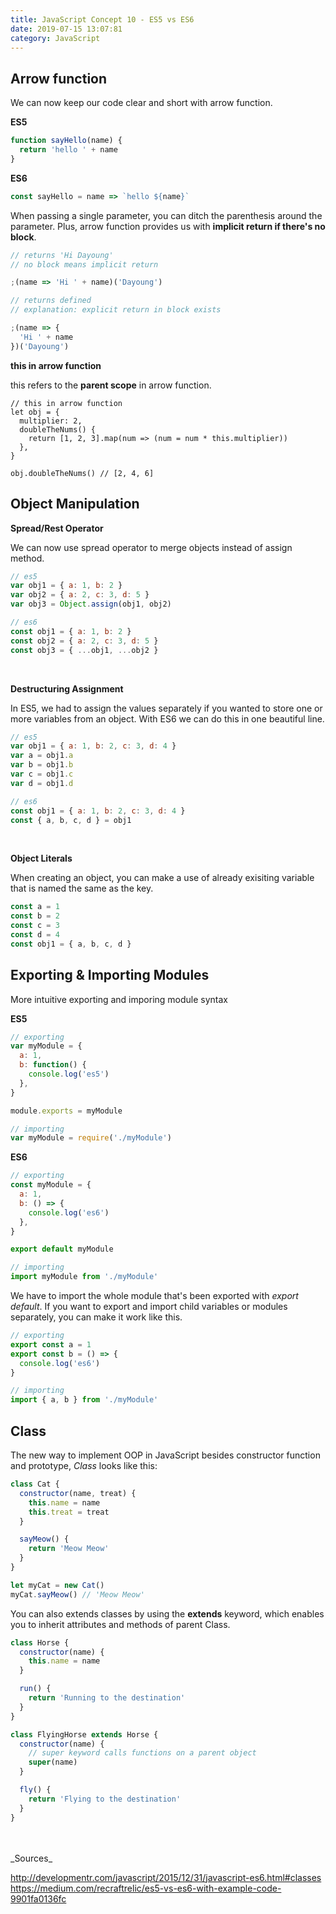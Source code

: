 ```yaml
---
title: JavaScript Concept 10 - ES5 vs ES6
date: 2019-07-15 13:07:81
category: JavaScript
---
```


## Arrow function

We can now keep our code clear and short with arrow function.

**ES5**

```js
function sayHello(name) {
  return 'hello ' + name
}
```

**ES6**

```js
const sayHello = name => `hello ${name}`
```

When passing a single parameter, you can ditch the parenthesis around the parameter. Plus, arrow function provides us with **implicit return if there's no block**.

```js
// returns 'Hi Dayoung'
// no block means implicit return

;(name => 'Hi ' + name)('Dayoung')
```

```js
// returns defined
// explanation: explicit return in block exists

;(name => {
  'Hi ' + name
})('Dayoung')
```

**this in arrow function**

this refers to the **parent scope** in arrow function.

```js{3-6}
// this in arrow function
let obj = {
  multiplier: 2,
  doubleTheNums() {
    return [1, 2, 3].map(num => (num = num * this.multiplier))
  },
}

obj.doubleTheNums() // [2, 4, 6]
```

## Object Manipulation

**Spread/Rest Operator**

We can now use spread operator to merge objects instead of assign method.

```js
// es5
var obj1 = { a: 1, b: 2 }
var obj2 = { a: 2, c: 3, d: 5 }
var obj3 = Object.assign(obj1, obj2)

// es6
const obj1 = { a: 1, b: 2 }
const obj2 = { a: 2, c: 3, d: 5 }
const obj3 = { ...obj1, ...obj2 }
```

<br>

**Destructuring Assignment**

In ES5, we had to assign the values separately if you wanted to store one or more variables from an object.
With ES6 we can do this in one beautiful line.

```js
// es5
var obj1 = { a: 1, b: 2, c: 3, d: 4 }
var a = obj1.a
var b = obj1.b
var c = obj1.c
var d = obj1.d

// es6
const obj1 = { a: 1, b: 2, c: 3, d: 4 }
const { a, b, c, d } = obj1
```

<br>

**Object Literals**

When creating an object, you can make a use of already exisiting variable that is named the same as the key.

```js
const a = 1
const b = 2
const c = 3
const d = 4
const obj1 = { a, b, c, d }
```

## Exporting & Importing Modules

More intuitive exporting and imporing module syntax

**ES5**

```js
// exporting
var myModule = {
  a: 1,
  b: function() {
    console.log('es5')
  },
}

module.exports = myModule

// importing
var myModule = require('./myModule')
```

**ES6**

```js
// exporting
const myModule = {
  a: 1,
  b: () => {
    console.log('es6')
  },
}

export default myModule

// importing
import myModule from './myModule'
```

We have to import the whole module that's been exported with _export default_.
If you want to export and import child variables or modules separately, you can make it work like this.

```js
// exporting
export const a = 1
export const b = () => {
  console.log('es6')
}

// importing
import { a, b } from './myModule'
```

## Class

The new way to implement OOP in JavaScript besides constructor function and prototype, _Class_ looks like this:

```js
class Cat {
  constructor(name, treat) {
    this.name = name
    this.treat = treat
  }

  sayMeow() {
    return 'Meow Meow'
  }
}

let myCat = new Cat()
myCat.sayMeow() // 'Meow Meow'
```

You can also extends classes by using the **extends** keyword, which enables you to inherit attributes and methods of parent Class.

```js
class Horse {
  constructor(name) {
    this.name = name
  }

  run() {
    return 'Running to the destination'
  }
}

class FlyingHorse extends Horse {
  constructor(name) {
    // super keyword calls functions on a parent object
    super(name)
  }

  fly() {
    return 'Flying to the destination'
  }
}
```

<br>
<br>
_Sources_

http://developmentr.com/javascript/2015/12/31/javascript-es6.html#classes
https://medium.com/recraftrelic/es5-vs-es6-with-example-code-9901fa0136fc

<br>
<br>
